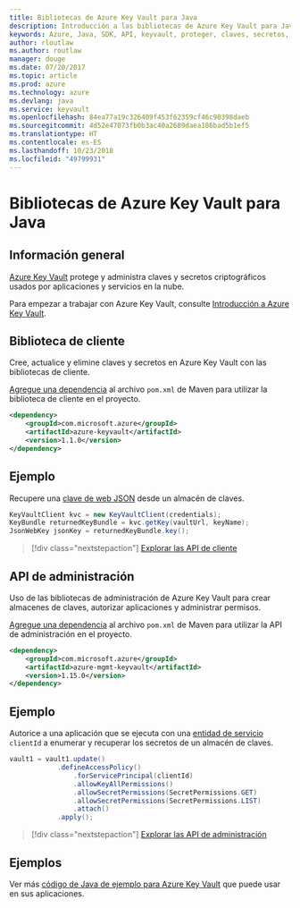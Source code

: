 ```yaml
---
title: Bibliotecas de Azure Key Vault para Java
description: Introducción a las bibliotecas de Azure Key Vault para Java
keywords: Azure, Java, SDK, API, keyvault, proteger, claves, secretos, almacén
author: rloutlaw
ms.author: routlaw
manager: douge
ms.date: 07/20/2017
ms.topic: article
ms.prod: azure
ms.technology: azure
ms.devlang: java
ms.service: keyvault
ms.openlocfilehash: 84ea77a19c326409f453f62359cf46c90398daeb
ms.sourcegitcommit: 4d52e47073fb0b3ac40a2689daea186bad5b1ef5
ms.translationtype: HT
ms.contentlocale: es-ES
ms.lasthandoff: 10/23/2018
ms.locfileid: "49799931"
---
```

# <a name="azure-key-vault-libraries-for-java"></a>Bibliotecas de Azure Key Vault para Java

## <a name="overview"></a>Información general

[Azure Key Vault](/azure/key-vault/) protege y administra claves y secretos criptográficos usados por aplicaciones y servicios en la nube.

Para empezar a trabajar con Azure Key Vault, consulte [Introducción a Azure Key Vault](/azure/key-vault/key-vault-get-started).

## <a name="client-library"></a>Biblioteca de cliente

Cree, actualice y elimine claves y secretos en Azure Key Vault con las bibliotecas de cliente.

[Agregue una dependencia](https://maven.apache.org/guides/getting-started/index.html#How_do_I_use_external_dependencies) al archivo `pom.xml` de Maven para utilizar la biblioteca de cliente en el proyecto.  

```XML
<dependency>
    <groupId>com.microsoft.azure</groupId>
    <artifactId>azure-keyvault</artifactId>
    <version>1.1.0</version>
</dependency>
```   

## <a name="example"></a>Ejemplo

Recupere una [clave de web JSON](https://tools.ietf.org/html/draft-ietf-jose-json-web-key-18) desde un almacén de claves.

```java
KeyVaultClient kvc = new KeyVaultClient(credentials);
KeyBundle returnedKeyBundle = kvc.getKey(vaultUrl, keyName);
JsonWebKey jsonKey = returnedKeyBundle.key();
```

> [!div class="nextstepaction"]
> [Explorar las API de cliente](/java/api/overview/azure/keyvault/client)


## <a name="management-api"></a>API de administración

Uso de las bibliotecas de administración de Azure Key Vault para crear almacenes de claves, autorizar aplicaciones y administrar permisos. 

[Agregue una dependencia](https://maven.apache.org/guides/getting-started/index.html#How_do_I_use_external_dependencies) al archivo `pom.xml` de Maven para utilizar la API de administración en el proyecto.  

```XML
<dependency>
    <groupId>com.microsoft.azure</groupId>
    <artifactId>azure-mgmt-keyvault</artifactId>
    <version>1.15.0</version>
</dependency>
```

## <a name="example"></a>Ejemplo

Autorice a una aplicación que se ejecuta con una [entidad de servicio](/azure/azure-resource-manager/resource-group-create-service-principal-portal) `clientId` a enumerar y recuperar los secretos de un almacén de claves. 

```java
vault1 = vault1.update()
            .defineAccessPolicy()
                .forServicePrincipal(clientId)
                .allowKeyAllPermissions()
                .allowSecretPermissions(SecretPermissions.GET)
                .allowSecretPermissions(SecretPermissions.LIST)
                .attach()
            .apply();
```

> [!div class="nextstepaction"]
> [Explorar las API de administración](/java/api/overview/azure/keyvault/management)


## <a name="samples"></a>Ejemplos

Ver más [código de Java de ejemplo para Azure Key Vault](https://azure.microsoft.com/resources/samples/?platform=java&term=key+vault) que puede usar en sus aplicaciones.
